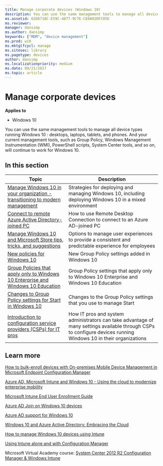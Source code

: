 ```yaml
---
title: Manage corporate devices (Windows 10)
description: You can use the same management tools to manage all device types running Windows 10 desktops, laptops, tablets, and phones.
ms.assetid: 62D6710C-E59C-4077-9C7E-CE0A92DFC05D
ms.reviewer: 
manager: dansimp
ms.author: dansimp
keywords: ["MDM", "device management"]
ms.prod: w10
ms.mktglfcycl: manage
ms.sitesec: library
ms.pagetype: devices
author: dansimp
ms.localizationpriority: medium
ms.date: 09/21/2017
ms.topic: article
---
```


# Manage corporate devices


**Applies to**

-   Windows 10

You can use the same management tools to manage all device types running Windows 10 : desktops, laptops, tablets, and phones. And your current management tools, such as Group Policy, Windows Management Instrumentation (WMI), PowerShell scripts, System Center tools, and so on, will continue to work for Windows 10.

## In this section

| Topic | Description |
| --- | --- |
| [Manage Windows 10 in your organization - transitioning to modern management](manage-windows-10-in-your-organization-modern-management.md) | Strategies for deploying and managing Windows 10, including deploying Windows 10 in a mixed environment | 
| [Connect to remote Azure Active Directory-joined PC](connect-to-remote-aadj-pc.md) | How to use Remote Desktop Connection to connect to an Azure AD-joined PC |
| [Manage Windows 10 and Microsoft Store tips, tricks, and suggestions](/windows/configuration/manage-tips-and-suggestions) | Options to manage user experiences to provide a consistent and predictable experience for employees |
| [New policies for Windows 10](new-policies-for-windows-10.md) | New Group Policy settings added in Windows 10 |
| [Group Policies that apply only to Windows 10 Enterprise and Windows 10 Education](group-policies-for-enterprise-and-education-editions.md) | Group Policy settings that apply only to Windows 10 Enterprise and Windows 10 Education |
| [Changes to Group Policy settings for Start in Windows 10](/windows/configuration/changes-to-start-policies-in-windows-10) | Changes to the Group Policy settings that you use to manage Start |
| [Introduction to configuration service providers (CSPs) for IT pros](/windows/configuration/provisioning-packages/how-it-pros-can-use-configuration-service-providers) | How IT pros and system administrators can take advantage of many settings available through CSPs to configure devices running Windows 10 in their organizations |


## Learn more

[How to bulk-enroll devices with On-premises Mobile Device Management in Microsoft Endpoint Configuration Manager](/mem/configmgr/mdm/deploy-use/bulk-enroll-devices-on-premises-mdm)

[Azure AD, Microsoft Intune and Windows 10 - Using the cloud to modernize enterprise mobility](https://blogs.technet.microsoft.com/enterprisemobility/2015/06/12/azure-ad-microsoft-intune-and-windows-10-using-the-cloud-to-modernize-enterprise-mobility/)

[Microsoft Intune End User Enrollment Guide](/samples/browse/?redirectedfrom=TechNet-Gallery)

[Azure AD Join on Windows 10 devices](https://go.microsoft.com/fwlink/p/?LinkId=616791)

[Azure AD support for Windows 10](https://go.microsoft.com/fwlink/p/?LinkID=615765)

[Windows 10 and Azure Active Directory: Embracing the Cloud](https://go.microsoft.com/fwlink/p/?LinkId=615768)

[How to manage Windows 10 devices using Intune](https://go.microsoft.com/fwlink/p/?LinkId=613620)

[Using Intune alone and with Configuration Manager](https://go.microsoft.com/fwlink/p/?LinkId=613207)

Microsoft Virtual Academy course: [System Center 2012 R2 Configuration Manager & Windows Intune](/learn/)






 